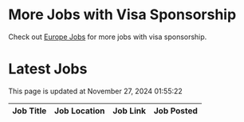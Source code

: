 # More Jobs with Visa Sponsorship

Check out [Europe Jobs](https://github.com/sureshparimi/europejobs#latest-jobs) for more jobs with visa sponsorship.

# Latest Jobs

This page is updated at November 27, 2024 01:55:22

| Job Title | Job Location | Job Link | Job Posted |
| --- | --- | --- | --- |
